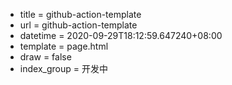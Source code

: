 - title = github-action-template
 - url = github-action-template
 - datetime = 2020-09-29T18:12:59.647240+08:00
 - template = page.html
 - draw = false
 - index_group = 开发中
